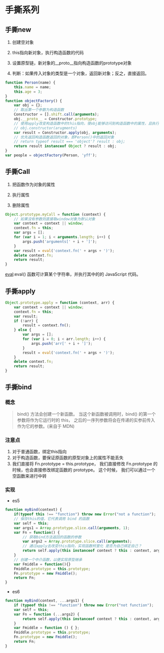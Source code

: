 # 手撕系列

## 手撕new

1. 创建空对象

2. this指向新对象，执行构造函数的代码

3. 设置原型链，新对象的__proto__指向构造函数的prototype对象

4. 判断：如果传入对象的类型是一个对象，返回新对象；反之，直接返回。

```javascript
function Person(name) {
    this.name = name;
    this.age = 3;
}
function objectFactory() {
    var obj = {};
    // 取出第一个参数为构造函数
    Constructor = [].shift.call(arguments);
    obj.__proto__ = Constructor.prototype;
    // 使用apply改变构造函数中的this指向，使obj能够访问到构造函数中的属性，且执行Constructor的函数体
    // obj.constructor(arugments)
    var result = Constructor.apply(obj, arguments);
    // 优先返回构造函数返回的对象，即Person()中的返回对象
    // return typeof result === 'object'? result : obj;
    return result instanceof Object ? result : obj;
}
var people = objectFactory(Person, 'yff');
```

## 手撕Call

1. 把函数作为对象的属性

2. 执行属性

3. 删除属性

```javascript
Object.prototype.myCall = function (context) {
    // 如果没有参数则直接取window对象为默认对象
    var context = context || window;
    context.fn = this;
    var args = [];
    for (var i = 1; i < arguments.length; i++) {
        args.push('arguments[' + i + ']');
    }
    var result = eval('context.fn(' + args + ')');
    delete context.fn;
    return result;
}
```

[eval](https://www.w3school.com.cn/js/jsref_eval.asp):eval() 函数可计算某个字符串，并执行其中的的 JavaScript 代码。

## 手撕apply

```javascript
Object.prototype.apply = function (context, arr) {
    var context = context || window;
    context.fn = this;
    var result;
    if (!arr) {
        result = context.fn();
    } else {
        var args = [];
        for (var i = 0; i < arr.length; i++) {
            args.push('arr[' + i + ']');
        }
        result = eval('context.fn(' + args + ')');
    }
    delete context.fn;
    return result;
}
```

## 手撕bind

### 概念

> bind() 方法会创建一个新函数。 当这个新函数被调用时，bind() 的第一个参数将作为它运行时的 this， 之后的一序列参数将会在传递的实参前传入作为它的参数。(来自于 MDN)

### 注意点

1. 对于普通函数，绑定this指向
2.  对于构造函数，要保证原函数的原型对象上的属性不能丢失
3. 我们直接将 Fn.prototype = this.prototype， 我们直接修改 Fn.prototype 的时候，也会直接修改绑定函数的 prototype。 这个时候， 我们可以通过一个空函数来进行中转

### 实现

* es5

```javascript
function myBind(context) {
    if(typeof this !== "function") throw new Error("not a function");
    // 保存this的值，它代表调用 bind 的函数
    var self = this;
    var args1 = Array.prototype.slice.call(arguments, 1);
    var Fn = function() {
        // 获取bind方法返回的函数的参数
        var args2 = Array.prototype.slice.call(arguments);
        // 通过apply去改变this指向，实现函数柯里化 是否为自己绑定自己？
        return self.apply(this instanceof context ? this : context, args1.concat(args2));
    }
    // 创建一个中介函数，以便实现原型继承
    var Fmiddle = function(){}
    Fmiddle.prototype = this.prototype;
    Fn.prototype = new Fmiddle();
    return Fn;
}
```

* es6

```javascript
function myBind(context, ...args1) {
    if (typeof this !== "function") throw new Error("not function");
    var self = this;
    var Fn = function (...args2) {
        return self.apply(this instanceof context ? this : context, args1.concat(args2));
    }
    var Fmiddle = function () { };
    Fmiddle.prototype = this.prototype;
    Fn.prototype = new Fmiddle();
    return Fn;
}
```

